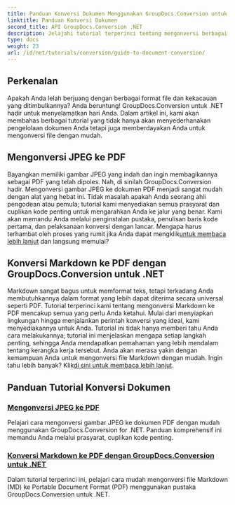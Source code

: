 ```yaml
---
title: Panduan Konversi Dokumen Menggunakan GroupDocs.Conversion untuk .NET
linktitle: Panduan Konversi Dokumen
second_title: API GroupDocs.Conversion .NET
description: Jelajahi tutorial terperinci tentang mengonversi berbagai format dokumen menggunakan GroupDocs.Conversion for .NET dan sederhanakan proses manajemen file Anda.
type: docs
weight: 23
url: /id/net/tutorials/conversion/guide-to-document-conversion/
---
```

## Perkenalan

Apakah Anda lelah berjuang dengan berbagai format file dan kekacauan yang ditimbulkannya? Anda beruntung! GroupDocs.Conversion untuk .NET hadir untuk menyelamatkan hari Anda. Dalam artikel ini, kami akan membahas berbagai tutorial yang tidak hanya akan menyederhanakan pengelolaan dokumen Anda tetapi juga memberdayakan Anda untuk mengonversi file dengan mudah.

## Mengonversi JPEG ke PDF

Bayangkan memiliki gambar JPEG yang indah dan ingin membagikannya sebagai PDF yang telah dipoles. Nah, di sinilah GroupDocs.Conversion hadir. Mengonversi gambar JPEG ke dokumen PDF menjadi sangat mudah dengan alat yang hebat ini. Tidak masalah apakah Anda seorang ahli pengodean atau pemula; tutorial kami menyediakan semua prasyarat dan cuplikan kode penting untuk mengarahkan Anda ke jalur yang benar. Kami akan memandu Anda melalui penginstalan pustaka, penulisan baris kode pertama, dan pelaksanaan konversi dengan lancar. Mengapa harus terhambat oleh proses yang rumit jika Anda dapat mengklik[untuk membaca lebih lanjut](./converting-jpeg-to-pdf/) dan langsung memulai?

## Konversi Markdown ke PDF dengan GroupDocs.Conversion untuk .NET

Markdown sangat bagus untuk memformat teks, tetapi terkadang Anda membutuhkannya dalam format yang lebih dapat diterima secara universal seperti PDF. Tutorial terperinci kami tentang mengonversi Markdown ke PDF mencakup semua yang perlu Anda ketahui. Mulai dari menyiapkan lingkungan hingga menjalankan perintah konversi yang ideal, kami menyediakannya untuk Anda. Tutorial ini tidak hanya memberi tahu Anda cara melakukannya; tutorial ini menjelaskan mengapa setiap langkah penting, sehingga Anda mendapatkan pemahaman yang lebih mendalam tentang kerangka kerja tersebut. Anda akan merasa yakin dengan kemampuan Anda untuk mengonversi file Markdown dengan mudah. Ingin tahu lebih banyak? Klik[di sini untuk membaca lebih lanjut](./convert-markdown-to-pdf/).

## Panduan Tutorial Konversi Dokumen
### [Mengonversi JPEG ke PDF](./converting-jpeg-to-pdf/)
Pelajari cara mengonversi gambar JPEG ke dokumen PDF dengan mudah menggunakan GroupDocs.Conversion for .NET. Panduan komprehensif ini memandu Anda melalui prasyarat, cuplikan kode penting.
### [Konversi Markdown ke PDF dengan GroupDocs.Conversion untuk .NET](./convert-markdown-to-pdf/)
Dalam tutorial terperinci ini, pelajari cara mudah mengonversi file Markdown (MD) ke Portable Document Format (PDF) menggunakan pustaka GroupDocs.Conversion untuk .NET.